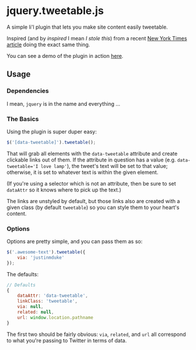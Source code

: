 # jquery.tweetable.js

A simple li'l plugin that lets you make site content easily tweetable.

Inspired (and by *inspired* I mean *I stole this*) from a recent [New York Times article](http://www.nytimes.com/2013/08/25/arts/television/the-god-of-snl-will-see-you-now.html?partner=rss&emc=rss&_r=0) doing the exact same thing.

You can see a demo of the plugin in action [here](http://htmlpreview.github.io/?https://github.com/dukerson/jquery.tweetable.js/blob/master/test.html).

## Usage

### Dependencies

I mean, `jquery` is in the name and everything ...

### The Basics

Using the plugin is super duper easy:

```javascript
$('[data-tweetable]').tweetable();
```

That will grab all elements with the `data-tweetable` attribute and create clickable links out of them.  If the attribute in question has a value (e.g. `data-tweetable='I love lamp'`), the tweet's text will be set to that value; otherwise, it is set to whatever text is within the given element.

(If you're using a selector which is not an attribute, then be sure to set `dataAttr` so it knows where to pick up the text.)

The links are unstyled by default, but those links also are created with a given class (by default `tweetable`) so you can style them to your heart's content.

### Options

Options are pretty simple, and you can pass them as so:

```javascript
$('.awesome-text').tweetable({
	via: 'justinmduke'
});
```

The defaults:

```javascript
// Defaults
{
	dataAttr: 'data-tweetable',
	linkClass: 'tweetable',
	via: null,
	related: null,
	url: window.location.pathname
}
```

The first two should be fairly obvious: `via`, `related`, and `url` all correspond to what you're passing to Twitter in terms of data.
